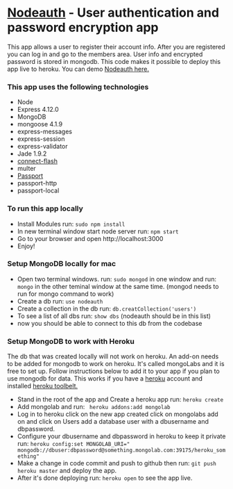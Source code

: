 # <a href="https://nodeauth-app.herokuapp.com/users/login">Nodeauth</a> - User authentication and password encryption app

This app allows a user to register their account info. After you are registered you can log in and go to the members area. User info and encrypted password is stored in mongodb. This code makes it possible to deploy this app live to heroku. You can demo <a href="https://nodeauth-app.herokuapp.com/users/login">Nodeauth here.</a>

<h3>This app uses the following technologies</h3>
  <ul>
    <li>Node</li>
    <li>Express 4.12.0</li>
    <li>MongoDB</li>
    <li>mongoose 4.1.9</li>
    <li>express-messages</li>
    <li>express-session</li>
    <li>express-validator</li>
    <li>Jade 1.9.2</li>
    <li><a href="https://github.com/jaredhanson/connect-flash">connect-flash</a></li>
    <li>multer</li>
    <li><a href="passportjs.org">Passport</a></li>
    <li>passport-http</li>
    <li>passport-local</li>
  </ul>

<h3>To run this app locally</h3>
<ul>
<li>Install Modules run: <code>sudo npm install</code></li>
<li>In new terminal window start node server run: <code>npm start</code></li>
<li>Go to your browser and open http://localhost:3000</li>
<li>Enjoy!</li>
</ul>

<h3>Setup MongoDB locally for mac</h3>
<ul>
<li>Open two terminal windows. run: <code>sudo mongod</code> in one window and run: <code>mongo</code> in the other teminal window at the same time. (mongod needs to run for mongo command to work)</li>
<li>Create a db run: <code>use nodeauth</code></li>
<li>Create a collection in the db run: <code>db.creatCollection('users')</code></li>
<li>To see a list of all dbs run: <code>show dbs</code> (nodeauth should be in this list)</li>
<li>now you should be able to connect to this db from the codebase</li>
</ul>

<h3>Setup MongoDB to work with Heroku</h3>
The db that was created locally will not work on heroku. An add-on needs to be added for mongodb to work on heroku. It's called mongoLabs and it is free to set up. Follow instructions below to add it to your app if you plan to use mongodb for data. This works if you have a <a href="https://www.heroku.com/">heroku</a> account and installed <a href="https://toolbelt.heroku.com/">heroku toolbelt.</a>
<ul>
<li>Stand in the root of the app and Create a heroku app run: <code>heroku create</code></li>
<li>Add mongolab and run: <code> heroku addons:add mongolab</code></li>
<li>Log in to heroku click on the new app created click on mongolabs add on and click on Users add a database user with a dbusername and dbpassword.</li>
<li>Configure your dbusername and dbpassword in heroku to keep it private run: <code>heroku config:set MONGOLAB_URI=" mongodb://dbuser:dbpassword@something.mongolab.com:39175/heroku_something"</code>
<li>Make a change in code commit and push to github then run: <code>git push heroku master</code> and deploy the app.</li>
<li>After it's done deploying run: <code>heroku open</code> to see the app live.
</ul>


